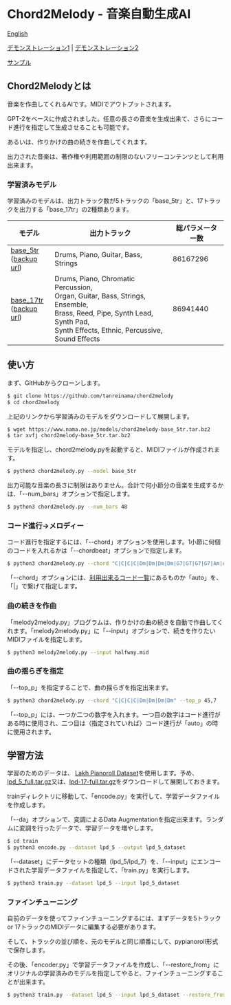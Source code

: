 # Chord2Melody - 音楽自動生成AI



[English](README.md)

[デモンストレーション1](http://ailab.nama.ne.jp/#chord2melody) | [デモンストレーション2](http://ailab.nama.ne.jp/#melody2melody)

[サンプル](samples/)



## Chord2Melodyとは



音楽を作曲してくれるAIです。MIDIでアウトプットされます。

GPT-2をベースに作成されました。任意の長さの音楽を生成出来て、さらにコード進行を指定して生成させることも可能です。

あるいは、作りかけの曲の続きを作曲してくれます。

出力された音楽は、著作権や利用範囲の制限のないフリーコンテンツとして利用出来ます。



### 学習済みモデル



学習済みのモデルは、出力トラック数が5トラックの「base_5tr」と、17トラックを出力する「base_17tr」の2種類あります。



| モデル                                                       | 出力トラック                                                 | 総パラメーター数 |
| ------------------------------------------------------------ | ------------------------------------------------------------ | ---------------- |
| [base_5tr](https://www.nama.ne.jp/models/chord2melody-base_5tr.tar.gz)<br />([backup url](http://ailab.nama.ne.jp/models/chord2melody-base_5tr.tar.gz)) | Drums, Piano, Guitar, Bass, Strings                          | 86167296         |
| [base_17tr](https://www.nama.ne.jp/models/chord2melody-base_17tr.tar.gz)<br />([backup url](http://ailab.nama.ne.jp/models/chord2melody-base_17tr.tar.gz)) | Drums, Piano, Chromatic Percussion, <br />Organ, Guitar, Bass, Strings, Ensemble, <br />Brass, Reed, Pipe, Synth Lead, Synth Pad, <br />Synth Effects, Ethnic, Percussive, Sound Effects | 86941440         |



## 使い方



まず、GitHubからクローンします。

```sh
$ git clone https://github.com/tanreinama/chord2melody
$ cd chord2melody
```

上記のリンクから学習済みのモデルをダウンロードして展開します。

```sh
$ wget https://www.nama.ne.jp/models/chord2melody-base_5tr.tar.bz2
$ tar xvfj chord2melody-base_5tr.tar.bz2
```

モデルを指定し、chord2melody.pyを起動すると、MIDIファイルが作成されます。

```sh
$ python3 chord2melody.py --model base_5tr
```

出力可能な音楽の長さに制限はありません。合計で何小節分の音楽を生成するかは、「--num_bars」オプションで指定します。

```sh
$ python3 chord2melody.py --num_bars 48
```



### コード進行→メロディー



コード進行を指定するには、「--chord」オプションを使用します。1小節に何個のコードを入れるかは「--chordbeat」オプションで指定します。

```sh
$ python3 chord2melody.py --chord "C|C|C|C|Dm|Dm|Dm|Dm|G7|G7|G7|G7|Am|Am|Am|Am" --chordbeat 4
```

「--chord」オプションには、[利用出来るコード一覧](chordlist.txt)にあるものか「auto」を、「|」で繋げて指定します。



### 曲の続きを作曲



「melody2melody.py」プログラムは、作りかけの曲の続きを自動で作曲してくれます。「melody2melody.py」に「--input」オプションで、続きを作りたいMIDIファイルを指定します。

```sh
$ python3 melody2melody.py --input halfway.mid
```



### 曲の揺らぎを指定



「--top_p」を指定することで、曲の揺らぎを指定出来ます。

```sh
$ python3 chord2melody.py --chord "C|C|C|C|Dm|Dm|Dm|Dm" --top_p 45,7
```

「--top_p」には、一つか二つの数字を入れます。一つ目の数字はコード進行がある時に使用され、二つ目は（指定されていれば）コード進行が「auto」の時に使用されます。



## 学習方法



学習のためのデータは、 [Lakh Pianoroll Dataset](https://salu133445.github.io/lakh-pianoroll-dataset/)を使用します。予め、[lpd_5_full.tar.gz](https://drive.google.com/u/0/open?id=1tZKMhYazSWapFTUt7H6abHSo-QKH9ATC)又は、[lpd-17-full.tar.gz](https://drive.google.com/uc?export=download&id=1bJAC2SKhdKbKvpLL1V1l66cCgWX8eQEm)をダウンロードして展開しておきます。

trainディレクトリに移動して、「encode.py」を実行して、学習データファイルを作成します。

「--da」オプションで、変調によるData Augmentationを指定出来ます。ランダムに変調を行ったデータで、学習データを増やします。

```sh
$ cd train
$ python3 encode.py --dataset lpd_5 --output lpd_5_dataset
```

「--dataset」にデータセットの種類（lpd_5/lpd_7）を、「--input」にエンコードされた学習データファイルを指定して、「train.py」を実行します。

```sh
$ python3 train.py --dataset lpd_5 --input lpd_5_dataset
```



### ファインチューニング



自前のデータを使ってファインチューニングするには、まずデータを5トラック or 17トラックのMIDIデータに編集する必要があります。

そして、トラックの並び順を、元のモデルと同じ順番にして、pypianoroll形式で保存します。

その後、「encoder.py」で学習データファイルを作成し、「--restore_from」にオリジナルの学習済みのモデルを指定してやると、ファインチューニングすることが出来ます。

```sh
$ python3 train.py --dataset lpd_5 --input lpd_5_dataset --restore_from ../base_5tr
```



